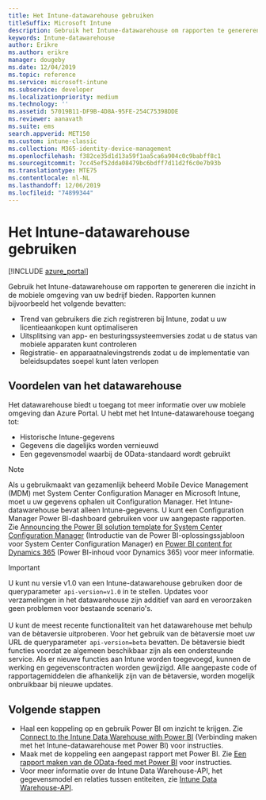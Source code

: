 ```yaml
---
title: Het Intune-datawarehouse gebruiken
titleSuffix: Microsoft Intune
description: Gebruik het Intune-datawarehouse om rapporten te genereren die inzicht in de mobiele omgeving van uw bedrijf bieden.
keywords: Intune-datawarehouse
author: Erikre
ms.author: erikre
manager: dougeby
ms.date: 12/04/2019
ms.topic: reference
ms.service: microsoft-intune
ms.subservice: developer
ms.localizationpriority: medium
ms.technology: ''
ms.assetid: 57019B11-DF9B-4D8A-95FE-254C75398DDE
ms.reviewer: aanavath
ms.suite: ems
search.appverid: MET150
ms.custom: intune-classic
ms.collection: M365-identity-device-management
ms.openlocfilehash: f382ce35d1d13a59f1aa5ca6a904c0c9babff8c1
ms.sourcegitcommit: 7cc45ef52dda08479bc6bdff7d11d2f6c0e7b93b
ms.translationtype: MTE75
ms.contentlocale: nl-NL
ms.lasthandoff: 12/06/2019
ms.locfileid: "74899344"
---
```

# <a name="use-the-microsoft-intune-data-warehouse"></a>Het Intune-datawarehouse gebruiken

[!INCLUDE [azure_portal](../includes/azure_portal.md)]

Gebruik het Intune-datawarehouse om rapporten te genereren die inzicht in de mobiele omgeving van uw bedrijf bieden. Rapporten kunnen bijvoorbeeld het volgende bevatten:
- Trend van gebruikers die zich registreren bij Intune, zodat u uw licentieaankopen kunt optimaliseren
- Uitsplitsing van app- en besturingssysteemversies zodat u de status van mobiele apparaten kunt controleren
- Registratie- en apparaatnalevingstrends zodat u de implementatie van beleidsupdates soepel kunt laten verlopen

## <a name="data-warehouse-benefits"></a>Voordelen van het datawarehouse

Het datawarehouse biedt u toegang tot meer informatie over uw mobiele omgeving dan Azure Portal. U hebt met het Intune-datawarehouse toegang tot:

- Historische Intune-gegevens
- Gegevens die dagelijks worden vernieuwd
- Een gegevensmodel waarbij de OData-standaard wordt gebruikt

> [!Note]
> Als u gebruikmaakt van gezamenlijk beheerd Mobile Device Management (MDM) met System Center Configuration Manager en Microsoft Intune, moet u uw gegevens ophalen uit Configuration Manager. Het Intune-datawarehouse bevat alleen Intune-gegevens. U kunt een Configuration Manager Power BI-dashboard gebruiken voor uw aangepaste rapporten. Zie [Announcing the Power BI solution template for System Center Configuration Manager]( https://powerbi.microsoft.com/blog/sccm-solution-template) (Introductie van de Power BI-oplossingssjabloon voor System Center Configuration Manager) en [Power BI content for Dynamics 365](https://docs.microsoft.com/dynamics365/unified-operations/dev-itpro/analytics/power-bi-home-page) (Power BI-inhoud voor Dynamics 365) voor meer informatie.

> [!Important]  
> U kunt nu versie v1.0 van een Intune-datawarehouse gebruiken door de queryparameter  `api-version=v1.0` in te stellen. Updates voor verzamelingen in het datawarehouse zijn additief van aard en veroorzaken geen problemen voor bestaande scenario's.<br><br>
> U kunt de meest recente functionaliteit van het datawarehouse met behulp van de bètaversie uitproberen. Voor het gebruik van de bètaversie moet uw URL de queryparameter  `api-version=beta` bevatten. De bètaversie biedt functies voordat ze algemeen beschikbaar zijn als een ondersteunde service. Als er nieuwe functies aan Intune worden toegevoegd, kunnen de werking en gegevenscontracten worden gewijzigd. Alle aangepaste code of rapportagemiddelen die afhankelijk zijn van de bètaversie, worden mogelijk onbruikbaar bij nieuwe updates.

## <a name="next-steps"></a>Volgende stappen

- Haal een koppeling op en gebruik Power BI om inzicht te krijgen. Zie [Connect to the Intune Data Warehouse with Power BI](reports-proc-get-a-link-powerbi.md) (Verbinding maken met het Intune-datawarehouse met Power BI) voor instructies.
- Maak met de koppeling een aangepast rapport met Power BI. Zie [Een rapport maken van de OData-feed met Power BI](reports-proc-create-with-odata.md) voor instructies.
- Voor meer informatie over de Intune Data Warehouse-API, het gegevensmodel en relaties tussen entiteiten,<!-- , and an example of creating a custom client to retrieve data,--> zie [Intune Data Warehouse-API](reports-nav-intune-data-warehouse.md).
